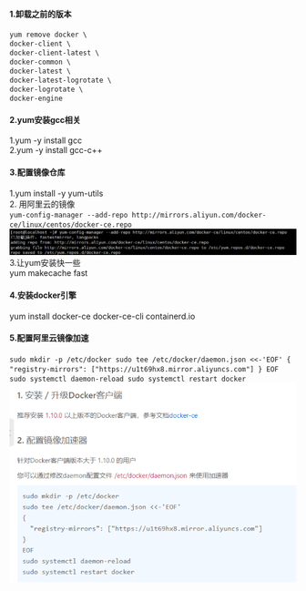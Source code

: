 #### 1.卸载之前的版本
```
yum remove docker \  
docker-client \  
docker-client-latest \
docker-common \
docker-latest \
docker-latest-logrotate \
docker-logrotate \
docker-engine
```
#### 2.yum安装gcc相关  
1.yum -y install gcc   
2.yum -y install gcc-c++  

#### 3.配置镜像仓库  
1.yum install -y yum-utils    
2. 用阿里云的镜像     
``
yum-config-manager --add-repo http://mirrors.aliyun.com/docker-ce/linux/centos/docker-ce.repo   
``
![img_65.png](img_65.png)  
3.让yum安装快一些   
yum makecache fast  

#### 4.安装docker引擎  
yum install docker-ce docker-ce-cli containerd.io  

#### 5.配置阿里云镜像加速
``
sudo mkdir -p /etc/docker
sudo tee /etc/docker/daemon.json <<-'EOF'
{
"registry-mirrors": ["https://u1t69hx8.mirror.aliyuncs.com"]
}
EOF
sudo systemctl daemon-reload
sudo systemctl restart docker
``  
![img_66.png](img_66.png)